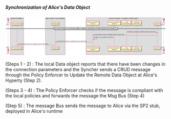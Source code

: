 ##### Synchronization of Alice's Data Object


<!--
@startuml "h2h-inter-comm-6-alice-DO-synch.png"

	autonumber
!define SHOW_Runtime1B
!define SHOW_SP1SandboxAtRuntime1B
!define SHOW_ServiceProvider1HypertyAtRuntime1B
!define SHOW_ServiceProvider1RouterAtRuntime1B
!define SHOW_RemoteObjectAtRuntime1B
!define SHOW_LocalObjectAtRuntime1B

!define SHOW_CoreRuntime1B
!define SHOW_MsgBUSAtRuntime1B

!define SHOW_NativeAtRuntime1B

!define SHOW_SP1_WITH_SP2Stub

!define SHOW_Syncher1AtRuntime1B

!include ../runtime_objects.plantuml

actor "Bob" as Bob


== For each change in Local Data Object: Update connection on Alice about local resources ==

LocObj@1B -> Sync1@1B : observer reports "localDescription resources"

' Update comm in Alice
Sync1@1B -> Router1@1B : send CRUD msg. for updated Comm Objt state
Router1@1B -> Router1@1B : create msg, apply local policies


Router1@1B -> BUS@1B : send CRUD msg. for updated Comm Objt state

BUS@1B -> SP2Stub : send CRUD msg. for updated Comm Objt state

@enduml
-->

![H2H Interdomain Communication : Synchronization of Alice's Data object](h2h-inter-comm-6-alice-DO-synch.png)


(Steps 1 - 2) : The local Data object reports that there have been changes in the connection parameters and the Syncher sends a CRUD message through the Policy Enforcer to Update the Remote Data Object at Alice's Hyperty (Step 2).

(Steps 3 - 4) : The Policy Enforcer checks if the message is compliant with the local policies and forwards the message the Msg Bus (Step 4)

(Step 5) : The message Bus sends the message to Alice via the SP2 stub, deployed in Alice's runtime